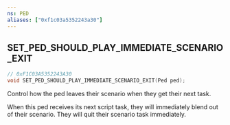 ```yaml
---
ns: PED
aliases: ["0xf1c03a5352243a30"]
---
```

## SET_PED_SHOULD_PLAY_IMMEDIATE_SCENARIO_EXIT

```c
// 0xF1C03A5352243A30
void SET_PED_SHOULD_PLAY_IMMEDIATE_SCENARIO_EXIT(Ped ped);
```

Control how the ped leaves their scenario when they get their next task.

When this ped receives its next script task, they will immediately blend out of their scenario. They will quit their scenario task immediately.

